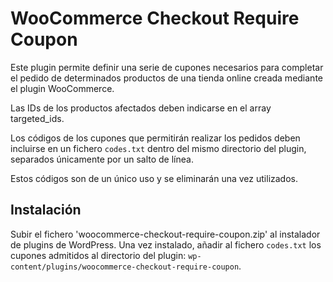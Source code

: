 # WooCommerce Checkout Require Coupon

Este plugin permite definir una serie de cupones necesarios para completar el pedido de determinados productos de una tienda online creada mediante el plugin WooCommerce.

Las IDs de los productos afectados deben indicarse en el array targeted_ids.

Los códigos de los cupones que permitirán realizar los pedidos deben incluirse en un fichero `codes.txt` dentro del mismo directorio del plugin, separados únicamente por un salto de línea.

Estos códigos son de un único uso y se eliminarán una vez utilizados.

## Instalación
Subir el fichero 'woocommerce-checkout-require-coupon.zip' al instalador de plugins de WordPress. Una vez instalado, añadir al fichero `codes.txt` los cupones admitidos al directorio del plugin: `wp-content/plugins/woocommerce-checkout-require-coupon`.
